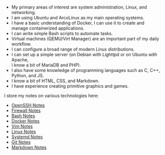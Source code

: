- My primary areas of interest are system administration, Linux, and networking.
- I am using Ubuntu and ArcoLinux as my main operating systems.
- I have a basic understanding of Docker, I can use it to create and manage containerized applications.
- I can write simple Bash scripts to automate tasks.
- Virtual machines (QEMU/Virt Manager) are an important part of my daily workflow.
- I can configure a broad range of modern Linux distributions.
- I can set up a simple server (on Debian with Lighttpd or on Ubuntu with Apache, <br />I know a bit of MariaDB and PHP).
- I also have some knowledge of programming languages such as C, C++, Python, and JS.
- I know a bit of HTML, CSS, and Markdown. 
- I have experience creating primitive graphics and games.

I store my notes on various technologies here:

- [OpenSSH Notes](https://github.com/elicia4/openssh-notes)
- [Firewall Notes](https://github.com/elicia4/firewall-notes)
- [Bash Notes](https://github.com/elicia4/bash-notes)
- [Docker Notes](https://github.com/elicia4/docker-notes)
- [Vim Notes](https://github.com/elicia4/vim-notes)
- [Linux Notes](https://github.com/elicia4/linux-notes)
- [Systemd Notes](https://github.com/elicia4/systemd-notes)
- [Git Notes](https://github.com/elicia4/git-notes)
- [Markdown Notes](https://github.com/elicia4/markdown-notes)
